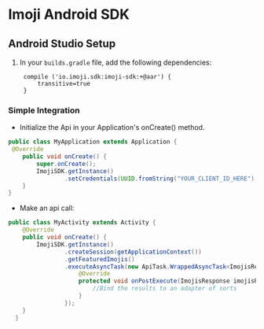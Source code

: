 # Imoji Android SDK


## Android Studio Setup

1. In your ```builds.gradle``` file, add the following dependencies:
        
        compile ('io.imoji.sdk:imoji-sdk:+@aar') {
            transitive=true
        }

### Simple Integration

- Initialize the Api in your Application's onCreate() method.

```java
public class MyApplication extends Application {
 @Override
    public void onCreate() {
        super.onCreate();
        ImojiSDK.getInstance()
                .setCredentials(UUID.fromString("YOUR_CLIENT_ID_HERE"), "YOUR_CLIENT_SECRET_HERE");
    }
}
```

- Make an api call:

```java
public class MyActivity extends Activity {
    @Override
    public void onCreate() {
        ImojiSDK.getInstance()
                .createSession(getApplicationContext())
                .getFeaturedImojis()
                .executeAsyncTask(new ApiTask.WrappedAsyncTask<ImojisResponse>() {
                    @Override
                    protected void onPostExecute(ImojisResponse imojisResponse) {
                        //Bind the results to an adapter of sorts
                    }
                });
    }
  }  
```


